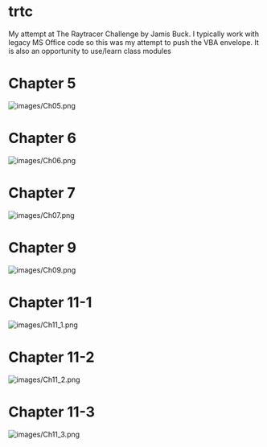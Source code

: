 # trtc
My attempt at The Raytracer Challenge by Jamis Buck. I typically work with legacy MS Office code so this was my attempt to push the VBA envelope. 
It is also an opportunity to use/learn class modules

# Chapter 5 
![images/Ch05.png](images/Ch05.png)

# Chapter 6 
![images/Ch06.png](images/Ch06.png)

# Chapter 7 
![images/Ch07.png](images/Ch07.png)

# Chapter 9 
![images/Ch09.png](images/Ch09.png)

# Chapter 11-1
![images/Ch11_1.png](images/Ch11_1.png)

# Chapter 11-2
![images/Ch11_2.png](images/Ch11_2.png)

# Chapter 11-3
![images/Ch11_3.png](images/Ch11_3.png)


